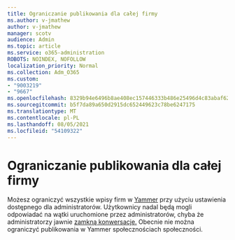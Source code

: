 ```yaml
---
title: Ograniczanie publikowania dla całej firmy
ms.author: v-jmathew
author: v-jmathew
manager: scotv
audience: Admin
ms.topic: article
ms.service: o365-administration
ROBOTS: NOINDEX, NOFOLLOW
localization_priority: Normal
ms.collection: Adm_O365
ms.custom:
- "9003219"
- "9667"
ms.openlocfilehash: 8329b94e6496b8ae408ec157446333b486e25496d4c83abaf62bd22b9f8a1f3c
ms.sourcegitcommit: b5f7da89a650d2915dc652449623c78be6247175
ms.translationtype: MT
ms.contentlocale: pl-PL
ms.lasthandoff: 08/05/2021
ms.locfileid: "54109322"
---
```

# <a name="restrict-posting-to-all-company"></a>Ograniczanie publikowania dla całej firmy

Możesz ograniczyć wszystkie wpisy firm w [Yammer](https://support.microsoft.com/office/restrict-all-company-posts-in-yammer-3219d2ae-db15-4c9f-9dd2-28559ae39a97) przy użyciu ustawienia dostępnego dla administratorów. Użytkownicy nadal będą mogli odpowiadać na wątki uruchomione przez administratorów, chyba że administratorzy jawnie [zamkną konwersacje.](https://support.microsoft.com/office/pin-close-and-report-conversations-in-yammer-62a5fbc2-ff1b-4418-9334-d2b4b17062cb) Obecnie nie można ograniczyć publikowania w Yammer społecznościach społeczności.
